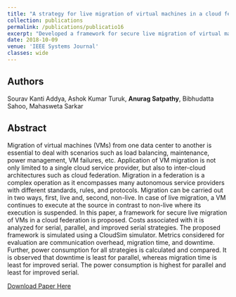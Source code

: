 ```yaml
---
title: "A strategy for live migration of virtual machines in a cloud federation"
collection: publications
permalink: /publications/publicatio16
excerpt: "Developed a framework for secure live migration of virtual machines (VMs) in a cloud federation. Costs associated with the migration were analyzed for serial, parallel, and improved serial migration strategies."
date: 2018-10-09
venue: 'IEEE Systems Journal'
classes: wide
---
```

## Authors
Sourav Kanti Addya, Ashok Kumar Turuk, **Anurag Satpathy**, Bibhudatta Sahoo, Mahasweta Sarkar

## Abstract
Migration of virtual machines (VMs) from one data center to another is essential to deal with scenarios such as load balancing, maintenance, power management, VM failures, etc. Application of VM migration is not only limited to a single cloud service provider, but also to inter-cloud architectures such as cloud federation. Migration in a federation is a complex operation as it encompasses many autonomous service providers with different standards, rules, and protocols. Migration can be carried out in two ways, first, live and, second, non-live. In case of live migration, a VM continues to execute at the source in contrast to non-live where its execution is suspended. In this paper, a framework for secure live migration of VMs in a cloud federation is proposed. Costs associated with it is analyzed for serial, parallel, and improved serial strategies. The proposed framework is simulated using a CloudSim simulator. Metrics considered for evaluation are communication overhead, migration time, and downtime. Further, power consumption for all strategies is calculated and compared. It is observed that downtime is least for parallel, whereas migration time is least for improved serial. The power consumption is highest for parallel and least for improved serial.

[Download Paper Here](https://ieeexplore.ieee.org/abstract/document/8486653)
